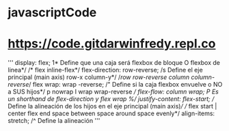 # javascriptCode
# https://code.gitdarwinfredy.repl.co
'''
display: flex;
1* Define que una caja será flexbox de bloque O flexbox de linea*/
/* flex inline-flex*/
 flex-direction: row-reverse;
/s Define el eje principal (main axis) row-x column-y*/
/*row row-reverse column column-reverse*/
flex wrap: wrap -reverse;
/" Define si la caja flexbox envuelve o NO a SUS hijos*/
p nowrap I wrap wrap-reverse */
flex-flow: column wrap;
P Es un shorthand de flex-direction y flex wrap %/
justify-content: flex-start;
/* Define la alineación de los hijos en el eje principal (main axis)*/
/* flex start | center flex end space between space around space evenly*/
align-items: stretch;
/^ Define la alineación
'''
